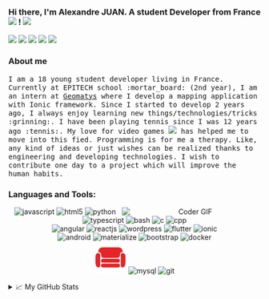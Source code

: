 ### Hi there, I'm Alexandre JUAN. A student Developer from France <img src="https://media.giphy.com/media/X7BZYMtnDWxES0oY4I/giphy.gif" width="25px"> ! <img src="https://media.giphy.com/media/hvRJCLFzcasrR4ia7z/giphy.gif" width="25px">

<p align="left">
<a href="https://www.linkedin.com/in/juan-alexandre" target="_blank"><img src="https://img.shields.io/badge/linkedin-%230077B5.svg?&style=for-the-badge&logo=linkedin&logoColor=white"/></a>
<a href="https://github.com/Mitix-EPI" target="_blank"><img src="https://img.shields.io/badge/github-%23000000.svg?&style=for-the-badge&logo=github&logoColor=white"/></a>
<a href="https://www.instagram.com/wheel_back_/?hl=fr" target="_blank"><img src="https://img.shields.io/badge/instagram-%23F62192.svg?&style=for-the-badge&logo=instagram&logoColor=white"/></a>
 <a href="https://www.facebook.com/AlexandreJUAN1234/" target="_blank"><img src="https://img.shields.io/badge/facebook-%230861E4.svg?&style=for-the-badge&logo=facebook&logoColor=white"/></a>
 <a href="https://discordapp.com/users/501067187793166365" target="_blank"><img src="https://img.shields.io/badge/discord-%239433FF.svg?&style=for-the-badge&logo=discord&logoColor=white"/></a>
  
### About me

<p aling="left"><samp>I am a 18 young student developer living in France. Currently at EPITECH school :mortar_board: (2nd year), I am an intern at <a href="https://www.geomatys.com/en/" target="_blank">Geomatys</a> where I develop a mapping application with Ionic framework. Since I started to develop 2 years ago, I always enjoy learning new things/technologies/tricks :grinning:. I have been playing tennis since I was 12 years ago :tennis:. My love for video games <img src="https://media.giphy.com/media/l5CKXNfnzek6PbYlpx/giphy.gif" width="20px"/> has helped me to move into this fied. Programming is for me a therapy. Like, any kind of ideas or just wishes can be realized thanks to engineering and developing technologies. I wish to contribute one day to a project which will improve the human habits.</samp></p>

### Languages and Tools:

<p align="middle">
  <!-- Your languages and tools. Be careful with the alignment. 
  You can use this sites to get logos: https://www.vectorlogo.zone or https://simpleicons.org/
  -->
    <img align="right" width="55%" src="https://media.giphy.com/media/SWoSkN6DxTszqIKEqv/giphy.gif" alt="Coder GIF"/>
    <img width="7%" alt="javascript" src="https://github.com/abranhe/programming-languages-logos/blob/master/src/javascript/javascript_64x64.png"/>
    <img width="7%" alt="html5" src="https://www.vectorlogo.zone/logos/w3_html5/w3_html5-icon.svg"/>
    <img width="7%" alt="python" src="https://www.vectorlogo.zone/logos/python/python-icon.svg"/>
    <br />
    <img width="7%" alt="typescript" src="https://www.vectorlogo.zone/logos/typescriptlang/typescriptlang-icon.svg"/>
    <img width="7%" alt="bash" src="https://www.vectorlogo.zone/logos/gnu_bash/gnu_bash-icon.svg"/>
    <img src="https://github.com/abranhe/programming-languages-logos/blob/master/src/c/c_64x64.png" alt="c" width="64" height="64"/>
    <img src="https://github.com/abranhe/programming-languages-logos/blob/master/src/cpp/cpp_64x64.png" alt="cpp" width="64" height="64"/>
    <br />
    <img width="7%" alt="angular" src="https://www.vectorlogo.zone/logos/angular/angular-icon.svg">
    <img width="7%" alt="reactjs" src="https://www.vectorlogo.zone/logos/reactjs/reactjs-icon.svg">
    <img width="7%" alt="wordpress" src="https://www.vectorlogo.zone/logos/wordpress/wordpress-icon.svg">
    <img width="7%" alt="flutter" src="https://www.vectorlogo.zone/logos/flutterio/flutterio-icon.svg">
    <img src="https://upload.wikimedia.org/wikipedia/commons/d/d1/Ionic_Logo.svg" alt="ionic" width="64" height="64"/>
    <br />
    <img width="7%" alt="android" src="https://www.vectorlogo.zone/logos/android/android-icon.svg">
    <img src="https://raw.githubusercontent.com/prplx/svg-logos/5585531d45d294869c4eaab4d7cf2e9c167710a9/svg/materialize.svg" alt="materialize" width="64" height="64"/>
    <img src="https://www.vectorlogo.zone/logos/getbootstrap/getbootstrap-icon.svg" alt="bootstrap" width="64" height="64"/>
    <img width="7%" alt="docker" src="https://www.vectorlogo.zone/logos/docker/docker-icon.svg">
    <br />
    <img src="https://raw.githubusercontent.com/devicons/devicon/0d6c64dbbf311879f7d563bfc3ccf559f9ed111c/icons/couchdb/couchdb-original.svg" alt="couchdb" width="64" height="64"/>
    <img width="7%" alt="mysql" src="https://www.vectorlogo.zone/logos/mysql/mysql-icon.svg">
    <img width="7%" alt="git" src="https://www.vectorlogo.zone/logos/git-scm/git-scm-icon.svg">
    <br />
</p>

<details>
<summary>📈 My GitHub Stats</summary>

<p align="center">
 <img width="49%" src="https://github-readme-stats.vercel.app/api?username=Mitix-EPI&show_icons=true&theme=algolia&langs_count=8" alt="Mitix-EPI'github stats" />
 <img width="41%" src="https://github-readme-stats.vercel.app/api/top-langs/?username=Mitix-EPI&show_icons=true&layout=compact&theme=algolia" alt="Mitix-EPI's github stats" />
</p>

</details>
